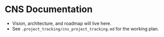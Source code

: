 # CNS Documentation

- Vision, architecture, and roadmap will live here.
- See `.project_tracking/cns_project_tracking.md` for the working plan.
